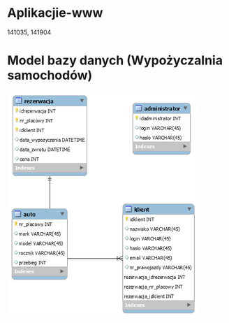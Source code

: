 # Aplikacjie-www
141035, 141904

# Model bazy danych (Wypożyczalnia samochodów)
 ![](Cw3/db_schema.png?raw=true)
